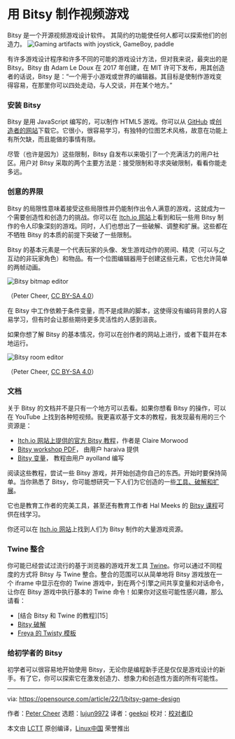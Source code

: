 [#]: subject: "Make a video game with Bitsy"
[#]: via: "https://opensource.com/article/22/1/bitsy-game-design"
[#]: author: "Peter Cheer https://opensource.com/users/petercheer"
[#]: collector: "lujun9972"
[#]: translator: "geekpi"
[#]: reviewer: " "
[#]: publisher: " "
[#]: url: " "

用 Bitsy 制作视频游戏
======
Bitsy 是一个开源视频游戏设计软件。 其简约的功能使任何人都可以探索他们的创造力。
![Gaming artifacts with joystick, GameBoy, paddle][1]

有许多游戏设计程序和许多不同的可能的游戏设计方法，但对我来说，最突出的是 Bitsy。Bitsy 由 Adam Le Doux 在 2017 年创建，在 MIT 许可下发布，用其创造者的话说，Bitsy 是：“一个用于小游戏或世界的编辑器。其目标是使制作游戏变得容易，在那里你可以四处走动，与人交谈，并在某个地方。”

### 安装 Bitsy

Bitsy 是用 JavaScript 编写的，可以制作 HTML5 游戏。你可以从 [GitHub][2] 或[创造者的网站][3]下载它。它很小，很容易学习，有独特的位图艺术风格，故意在功能上有所欠缺，而且能做的事情有限。

尽管（也许是因为）这些限制，Bitsy 自发布以来吸引了一个充满活力的用户社区。用户对 Bitsy 采取的两个主要方法是：接受限制和寻求突破限制，看看你能走多远。

### 创意的界限

Bitsy 的局限性意味着接受这些局限性并仍能制作出令人满意的游戏，这就成为一个需要创造性和创造力的挑战。你可以在 [Itch.io 网站][4]上看到和玩一些用 Bitsy 制作的令人印象深刻的游戏。同时，人们也想出了一些破解、调整和扩展。这些都在不牺牲 Bitsy 的本质的前提下突破了一些限制。

Bitsy 的基本元素是一个代表玩家的头像、发生游戏动作的房间、精灵（可以与之互动的非玩家角色）和物品。有一个位图编辑器用于创建这些元素，它也允许简单的两帧动画。

![Bitsy bitmap editor][5]

（Peter Cheer, [CC BY-SA 4.0][6]）

在 Bitsy 中工作依赖于条件变量，而不是成熟的脚本，这使得没有编码背景的人容易学习，但有时会让那些期待更多灵活性的人感到沮丧。

如果你想了解 Bitsy 的基本情况，你可以在创作者的网站上进行，或者下载并在本地运行。

![Bitsy room editor][7]

（Peter Cheer, [CC BY-SA 4.0][6]）

### 文档

关于 Bitsy 的文档并不是只有一个地方可以去看。如果你想看 Bitsy 的操作，可以在 YouTube 上找到各种短视频。我更喜欢基于文本的教程，我发现最有用的三个资源是：

  * [Itch.io 网站上提供的官方 Bitsy 教程][8]，作者是 Claire Morwood
  * [Bitsy workshop PDF][9]， 由用户 haraiva 提供
  * [Bitsy 变量][10]， 教程由用户 ayolland 编写



阅读这些教程，尝试一些 Bitsy 游戏，并开始创造你自己的东西。开始时要保持简单。当你熟悉了 Bitsy，你可能想研究一下人们为它创造的一些[工具、破解和扩展][11]。

它也是教育工作者的完美工具，甚至还有教育工作者 Hal Meeks 的 [Bitsy 课程][12]可供在线学习。

你还可以在 [Itch.io 网站][13]上找到人们为 Bitsy 制作的大量游戏资源。

### Twine 整合

你可能已经尝试过流行的基于浏览器的游戏开发工具 [Twine][14]。你可以通过不同程度的方式将 Bitsy 与 Twine 整合。整合的范围可以从简单地将 Bitsy 游戏放在一个 iframe 中显示在你的 Twine 游戏中，到在两个引擎之间共享变量和对话命令，让你在 Bitsy 游戏中执行基本的 Twine 命令！如果你对这些可能性感兴趣，那么请看：

  * [结合 Bitsy 和 Twine 的教程][15］
  * [Bitsy 破解][16]
  * [Freya 的 Twisty 模板][17]



### 给初学者的 Bitsy

初学者可以很容易地开始使用 Bitsy，无论你是编程新手还是仅仅是游戏设计的新手。有了它，你可以探索它在激发创造力、想象力和创造性方面的所有可能性。

--------------------------------------------------------------------------------

via: https://opensource.com/article/22/1/bitsy-game-design

作者：[Peter Cheer][a]
选题：[lujun9972][b]
译者：[geekpi](https://github.com/geekpi)
校对：[校对者ID](https://github.com/校对者ID)

本文由 [LCTT](https://github.com/LCTT/TranslateProject) 原创编译，[Linux中国](https://linux.cn/) 荣誉推出

[a]: https://opensource.com/users/petercheer
[b]: https://github.com/lujun9972
[1]: https://opensource.com/sites/default/files/styles/image-full-size/public/lead-images/open_gaming_games_roundup_news.png?itok=KM0ViL0f (Gaming artifacts with joystick, GameBoy, paddle)
[2]: https://github.com/le-doux/bitsy
[3]: https://ledoux.itch.io/bitsy
[4]: https://itch.io/games/tag-bitsy
[5]: https://opensource.com/sites/default/files/uploads/bitsy-editor-sprite.jpg (Bitsy bitmap editor)
[6]: https://creativecommons.org/licenses/by-sa/4.0/
[7]: https://opensource.com/sites/default/files/uploads/bitsy-editor-room.jpg (Bitsy room editor)
[8]: https://www.shimmerwitch.space/bitsyTutorial.html
[9]: https://static1.squarespace.com/static/58930a6c893fc0a33ae624db/t/5bacd94ac83025ead3937071/1538054510407/BITSY-WORKSHOP.pdf
[10]: https://ayolland.itch.io/trevor/devlog/29520/bitsy-variables-a-tutorial
[11]: https://itch.io/tools/tag-bitsy
[12]: https://halmeeks.net/bitsyclass/
[13]: https://itch.io/game-assets/tag-bitsy
[14]: https://opensource.com/article/18/2/twine-gaming
[15]: https://spdrcstl.com/blog/bitsy-twine-tutorial.html
[16]: https://github.com/seleb/bitsy-hacks/blob/main/dist/twine-bitsy-comms.js
[17]: https://communistsister.itch.io/twitsy-template-1
